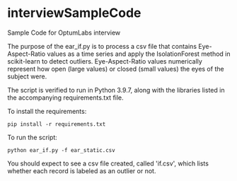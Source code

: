 # interviewSampleCode
 Sample Code for OptumLabs interview

The purpose of the ear_if.py is to process a csv file that contains Eye-Aspect-Ratio values as a time series and apply the IsolationForest method in scikit-learn to detect outliers. Eye-Aspect-Ratio values numerically represent how open (large values) or closed (small values) the eyes of the subject were. 

The script is verified to run in Python 3.9.7, along with the libraries listed in the accompanying requirements.txt file. 

To install the requirements: 

```
pip install -r requirements.txt
```

To run the script:

```
python ear_if.py -f ear_static.csv
```

You should expect to see a csv file created, called 'if.csv', which lists whether each record is labeled as an outlier or not. 